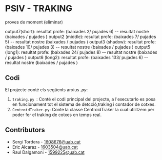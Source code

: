 # PSIV - TRAKING

proves de moment (eliminar)

output7(short):   resultat profe: (baixades 2/ pujades 6)  -- resultat nostre (baixades / pujades ) 
output2 (middle):   resultat profe: (baixades 7/ pujades 5)  -- resultat nostre (baixades / pujades ) 
output3 (shadow):   resultat profe: (baixades 10/ pujades 3)  -- resultat nostre (baixades / pujades ) 
output5 (long1):   resultat profe: (baixades 24/ pujades 8)  -- resultat nostre (baixades / pujades ) 
output6 (long2):   resultat profe: (baixades 133/ pujades 6)  -- resultat nostre (baixades / pujades ) 


## Codi
El projecte conté els següents arxius *.py*:
1. ``traking.py ``: Conté el codi principal del projecte, a l'executarlo es posa en funcionament tot el sistema de detcció,traking i contador de cotxes.
2. ``CentroidTraker.py``: Conte la classe CentroidTraker la cual utilitzem per poder fer el traking de cotxes en temps real.







## Contributors
* Sergi Tordera - 1608676@uab.cat
* Eric Alcaraz - 1603504@uab.cat                
* Raul Dalgamoni - 1599225@uab.cat
